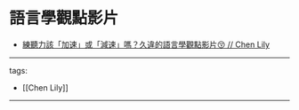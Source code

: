 # 語言學觀點影片


* [練聽力該「加速」或「減速」嗎？久違的語言學觀點影片😚 // Chen Lily](https://youtu.be/9mkwwnUgCzQ)




---
tags:
  - [[Chen Lily]]

---